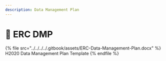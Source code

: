 ```yaml
---
description: Data Management Plan
---
```


# 🔴 ERC DMP

{% file src="../../../../.gitbook/assets/ERC-Data-Management-Plan.docx" %}
H2020 Data Management Plan Template
{% endfile %}
